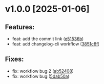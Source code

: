 # v1.0.0 [2025-01-06]

## Features:

- feat: add the commit link ([e51536b](https://github.com/Ebadm/test_issue_template/commit/e51536b))
- feat: add changelog-cli workflow ([3851c8f](https://github.com/Ebadm/test_issue_template/commit/3851c8f))

## Fixes:

- fix: workflow bug 2 ([ab52408](https://github.com/Ebadm/test_issue_template/commit/ab52408))
- fix: workflow bug ([5dab50a](https://github.com/Ebadm/test_issue_template/commit/5dab50a))



